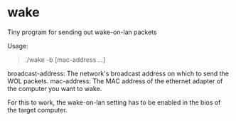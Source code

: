 wake
====

Tiny program for sending out wake-on-lan packets

Usage:
> ./wake -b <broadcast-address> <mac-address> [mac-address ...]

broadcast-address: The network's broadcast address on which to send the WOL packets.
mac-address: The MAC address of the ethernet adapter of the computer you want to wake.

For this to work, the wake-on-lan setting has to be enabled in the bios of the target computer.
